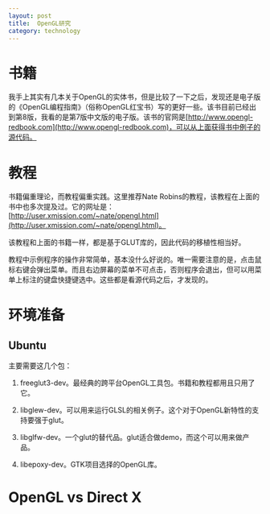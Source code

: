 ```yaml
---
layout: post
title:  OpenGL研究
category: technology 
---
```


# 书籍

我手上其实有几本关于OpenGL的实体书，但是比较了一下之后，发现还是电子版的《OpenGL编程指南》（俗称OpenGL红宝书）写的更好一些。该书目前已经出到第8版，我看的是第7版中文版的电子版。该书的官网是[http://www.opengl-redbook.com](http://www.opengl-redbook.com)，可以从上面获得书中例子的源代码。

# 教程

书籍偏重理论，而教程偏重实践。这里推荐Nate Robins的教程，该教程在上面的书中也多次提及过。它的网址是：[http://user.xmission.com/~nate/opengl.html](http://user.xmission.com/~nate/opengl.html)。

该教程和上面的书籍一样，都是基于GLUT库的，因此代码的移植性相当好。

教程中示例程序的操作非常简单，基本没什么好说的。唯一需要注意的是，点击鼠标右键会弹出菜单。而且右边屏幕的菜单不可点击，否则程序会退出，但可以用菜单上标注的键盘快捷键选中。这些都是看源代码之后，才发现的。

# 环境准备

## Ubuntu

主要需要这几个包：

1. freeglut3-dev。最经典的跨平台OpenGL工具包。书籍和教程都用且只用了它。

2. libglew-dev。可以用来运行GLSL的相关例子。这个对于OpenGL新特性的支持要强于glut。

3. libglfw-dev。一个glut的替代品。glut适合做demo，而这个可以用来做产品。

4. libepoxy-dev。GTK项目选择的OpenGL库。

# OpenGL vs Direct X



